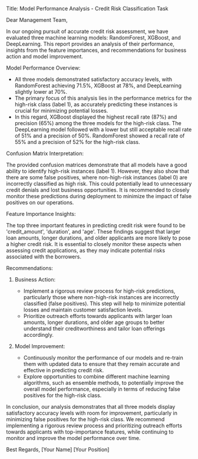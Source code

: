  Title: Model Performance Analysis - Credit Risk Classification Task

Dear Management Team,

In our ongoing pursuit of accurate credit risk assessment, we have evaluated three machine learning models: RandomForest, XGBoost, and DeepLearning. This report provides an analysis of their performance, insights from the feature importances, and recommendations for business action and model improvement.

Model Performance Overview:

- All three models demonstrated satisfactory accuracy levels, with RandomForest achieving 71.5%, XGBoost at 78%, and DeepLearning slightly lower at 70%.
- The primary focus of this analysis lies in the performance metrics for the high-risk class (label 1), as accurately predicting these instances is crucial for minimizing potential losses.
- In this regard, XGBoost displayed the highest recall rate (87%) and precision (65%) among the three models for the high-risk class. The DeepLearning model followed with a lower but still acceptable recall rate of 51% and a precision of 50%. RandomForest showed a recall rate of 55% and a precision of 52% for the high-risk class.

Confusion Matrix Interpretation:

The provided confusion matrices demonstrate that all models have a good ability to identify high-risk instances (label 1). However, they also show that there are some false positives, where non-high-risk instances (label 0) are incorrectly classified as high risk. This could potentially lead to unnecessary credit denials and lost business opportunities. It is recommended to closely monitor these predictions during deployment to minimize the impact of false positives on our operations.

Feature Importance Insights:

The top three important features in predicting credit risk were found to be 'credit_amount', 'duration', and 'age'. These findings suggest that larger loan amounts, longer durations, and older applicants are more likely to pose a higher credit risk. It is essential to closely monitor these aspects when assessing credit applications, as they may indicate potential risks associated with the borrowers.

Recommendations:

1. Business Action:
   - Implement a rigorous review process for high-risk predictions, particularly those where non-high-risk instances are incorrectly classified (false positives). This step will help to minimize potential losses and maintain customer satisfaction levels.
   - Prioritize outreach efforts towards applicants with larger loan amounts, longer durations, and older age groups to better understand their creditworthiness and tailor loan offerings accordingly.

2. Model Improvement:
   - Continuously monitor the performance of our models and re-train them with updated data to ensure that they remain accurate and effective in predicting credit risk.
   - Explore opportunities to combine different machine learning algorithms, such as ensemble methods, to potentially improve the overall model performance, especially in terms of reducing false positives for the high-risk class.

In conclusion, our analysis demonstrates that all three models display satisfactory accuracy levels with room for improvement, particularly in minimizing false positives for the high-risk class. We recommend implementing a rigorous review process and prioritizing outreach efforts towards applicants with top-importance features, while continuing to monitor and improve the model performance over time.

Best Regards,
[Your Name]
[Your Position]